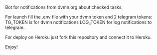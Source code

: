 Bot for notifications from dvmn.org about checked tasks.

For launch fill the .env file with your dvmn token and 2 telegram tokens:
TG_TOKEN is for dvmn notifications
LOG_TOKEN for log notifications to telegram.

For deploy on Heroku just fork this repository and connect it to Heroku.

Enjoy!